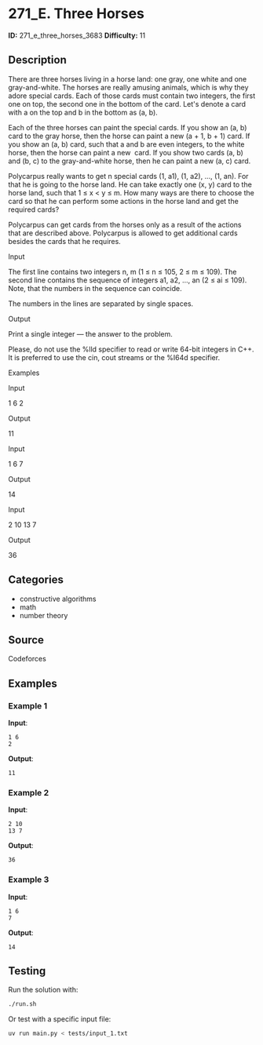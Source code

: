 # 271_E. Three Horses

**ID:** 271_e_three_horses_3683
**Difficulty:** 11

## Description

There are three horses living in a horse land: one gray, one white and one gray-and-white. The horses are really amusing animals, which is why they adore special cards. Each of those cards must contain two integers, the first one on top, the second one in the bottom of the card. Let's denote a card with a on the top and b in the bottom as (a, b).

Each of the three horses can paint the special cards. If you show an (a, b) card to the gray horse, then the horse can paint a new (a + 1, b + 1) card. If you show an (a, b) card, such that a and b are even integers, to the white horse, then the horse can paint a new <image> card. If you show two cards (a, b) and (b, c) to the gray-and-white horse, then he can paint a new (a, c) card.

Polycarpus really wants to get n special cards (1, a1), (1, a2), ..., (1, an). For that he is going to the horse land. He can take exactly one (x, y) card to the horse land, such that 1 ≤ x < y ≤ m. How many ways are there to choose the card so that he can perform some actions in the horse land and get the required cards?

Polycarpus can get cards from the horses only as a result of the actions that are described above. Polycarpus is allowed to get additional cards besides the cards that he requires.

Input

The first line contains two integers n, m (1 ≤ n ≤ 105, 2 ≤ m ≤ 109). The second line contains the sequence of integers a1, a2, ..., an (2 ≤ ai ≤ 109). Note, that the numbers in the sequence can coincide.

The numbers in the lines are separated by single spaces.

Output

Print a single integer — the answer to the problem. 

Please, do not use the %lld specifier to read or write 64-bit integers in C++. It is preferred to use the cin, cout streams or the %I64d specifier.

Examples

Input

1 6
2


Output

11


Input

1 6
7


Output

14


Input

2 10
13 7


Output

36

## Categories

- constructive algorithms
- math
- number theory

## Source

Codeforces

## Examples

### Example 1

**Input**:
```
1 6
2
```

**Output**:
```
11
```

### Example 2

**Input**:
```
2 10
13 7
```

**Output**:
```
36
```

### Example 3

**Input**:
```
1 6
7
```

**Output**:
```
14
```


## Testing

Run the solution with:

```bash
./run.sh
```

Or test with a specific input file:

```bash
uv run main.py < tests/input_1.txt
```
